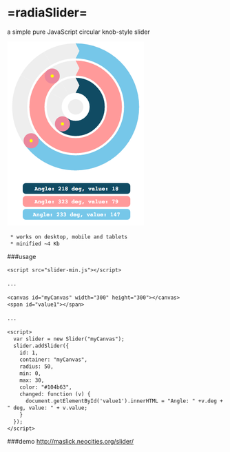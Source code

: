 # =radiaSlider=
a simple pure JavaScript circular knob-style slider

![alt tag](screenshot.png?raw=true "radioSlider")

```
 * works on desktop, mobile and tablets
 * minified ~4 Kb
```
###usage
```
<script src="slider-min.js"></script>

...

<canvas id="myCanvas" width="300" height="300"></canvas>
<span id="value1"></span>

...

<script>
  var slider = new Slider("myCanvas");
  slider.addSlider({
    id: 1,
    container: "myCanvas",
    radius: 50,
    min: 0,
    max: 30,
    color: "#104b63",
    changed: function (v) {
      document.getElementById('value1').innerHTML = "Angle: " +v.deg + " deg, value: " + v.value;
    }
  });
</script>
```

###demo 
http://maslick.neocities.org/slider/

